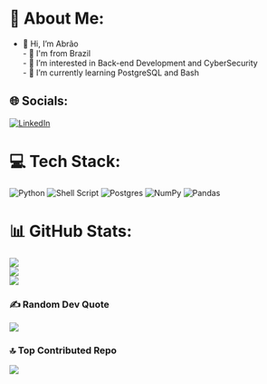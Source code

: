# 💫 About Me:
 - 👋 Hi, I’m Abrão <br>- 🏡 I'm from Brazil <br>- 👀 I’m interested in Back-end Development and CyberSecurity <br>- 🌱 I’m currently learning PostgreSQL and Bash


## 🌐 Socials:
[![LinkedIn](https://img.shields.io/badge/LinkedIn-%230077B5.svg?logo=linkedin&logoColor=white)](https://linkedin.com/in/abrao-junior) 

# 💻 Tech Stack:
![Python](https://img.shields.io/badge/python-3670A0?style=for-the-badge&logo=python&logoColor=ffdd54) ![Shell Script](https://img.shields.io/badge/shell_script-%23121011.svg?style=for-the-badge&logo=gnu-bash&logoColor=white) ![Postgres](https://img.shields.io/badge/postgres-%23316192.svg?style=for-the-badge&logo=postgresql&logoColor=white) ![NumPy](https://img.shields.io/badge/numpy-%23013243.svg?style=for-the-badge&logo=numpy&logoColor=white) ![Pandas](https://img.shields.io/badge/pandas-%23150458.svg?style=for-the-badge&logo=pandas&logoColor=white)
# 📊 GitHub Stats:
![](https://github-readme-stats.vercel.app/api?username=Serryousc&theme=dark&hide_border=false&include_all_commits=false&count_private=false)<br/>
![](https://github-readme-streak-stats.herokuapp.com/?user=Serryousc&theme=dark&hide_border=false)<br/>
![](https://github-readme-stats.vercel.app/api/top-langs/?username=Serryousc&theme=dark&hide_border=false&include_all_commits=false&count_private=false&layout=compact)

### ✍️ Random Dev Quote
![](https://quotes-github-readme.vercel.app/api?type=horizontal&theme=radical)

### 🔝 Top Contributed Repo
![](https://github-contributor-stats.vercel.app/api?username=Serryousc&limit=5&theme=dark&combine_all_yearly_contributions=true)

<!-- Proudly created with GPRM ( https://gprm.itsvg.in ) -->
